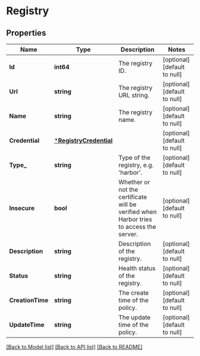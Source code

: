# Registry

## Properties
Name | Type | Description | Notes
------------ | ------------- | ------------- | -------------
**Id** | **int64** | The registry ID. | [optional] [default to null]
**Url** | **string** | The registry URL string. | [optional] [default to null]
**Name** | **string** | The registry name. | [optional] [default to null]
**Credential** | [***RegistryCredential**](RegistryCredential.md) |  | [optional] [default to null]
**Type_** | **string** | Type of the registry, e.g. &#39;harbor&#39;. | [optional] [default to null]
**Insecure** | **bool** | Whether or not the certificate will be verified when Harbor tries to access the server. | [optional] [default to null]
**Description** | **string** | Description of the registry. | [optional] [default to null]
**Status** | **string** | Health status of the registry. | [optional] [default to null]
**CreationTime** | **string** | The create time of the policy. | [optional] [default to null]
**UpdateTime** | **string** | The update time of the policy. | [optional] [default to null]

[[Back to Model list]](../README.md#documentation-for-models) [[Back to API list]](../README.md#documentation-for-api-endpoints) [[Back to README]](../README.md)


